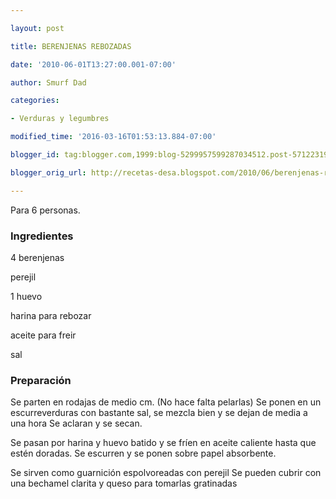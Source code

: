```yaml
---

layout: post

title: BERENJENAS REBOZADAS

date: '2010-06-01T13:27:00.001-07:00'

author: Smurf Dad

categories:

- Verduras y legumbres

modified_time: '2016-03-16T01:53:13.884-07:00'

blogger_id: tag:blogger.com,1999:blog-5299957599287034512.post-5712231913098934713

blogger_orig_url: http://recetas-desa.blogspot.com/2010/06/berenjenas-rebozadas.html

---
```


Para 6 personas.

<h3>Ingredientes</h3>

4 berenjenas

perejil

1 huevo

harina para rebozar

aceite para freir

sal

<h3>Preparación</h3>

Se parten en rodajas de medio cm. (No hace falta pelarlas) Se ponen en un escurreverduras con bastante sal, se mezcla bien y se dejan de media a una hora Se aclaran y se secan.

Se pasan por harina y huevo batido y se fríen en aceite caliente hasta que estén doradas. Se escurren y se ponen sobre papel absorbente.

Se sirven como guarnición espolvoreadas con perejil Se pueden cubrir con una bechamel clarita y queso para tomarlas gratinadas
